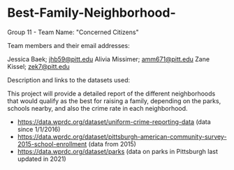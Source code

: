 # Best-Family-Neighborhood-

Group 11 - Team Name: "Concerned Citizens"

Team members and their email addresses:

Jessica Baek; jhb59@pitt.edu
Alivia Missimer; amm671@pitt.edu
Zane Kissel; zek7@pitt.edu


Description and links to the datasets used:

This project will provide a detailed report of the different neighborhoods that would qualify as the best for raising a family, depending on the parks, schools nearby, and also the crime rate in each neighborhood.

- https://data.wprdc.org/dataset/uniform-crime-reporting-data (data since 1/1/2016)
- https://data.wprdc.org/dataset/pittsburgh-american-community-survey-2015-school-enrollment (data from 2015)
- https://data.wprdc.org/dataset/parks (data on parks in Pittsburgh last updated in 2021)

